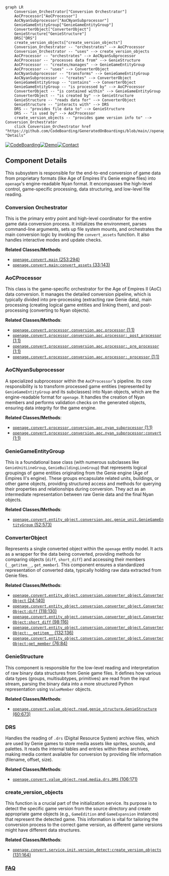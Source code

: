 ```mermaid
graph LR
    Conversion_Orchestrator["Conversion Orchestrator"]
    AoCProcessor["AoCProcessor"]
    AoCNyanSubprocessor["AoCNyanSubprocessor"]
    GenieGameEntityGroup["GenieGameEntityGroup"]
    ConverterObject["ConverterObject"]
    GenieStructure["GenieStructure"]
    DRS["DRS"]
    create_version_objects["create_version_objects"]
    Conversion_Orchestrator -- "orchestrates" --> AoCProcessor
    Conversion_Orchestrator -- "uses" --> create_version_objects
    AoCProcessor -- "orchestrates" --> AoCNyanSubprocessor
    AoCProcessor -- "processes data from" --> GenieStructure
    AoCProcessor -- "creates/manages" --> GenieGameEntityGroup
    AoCProcessor -- "uses" --> ConverterObject
    AoCNyanSubprocessor -- "transforms" --> GenieGameEntityGroup
    AoCNyanSubprocessor -- "creates" --> ConverterObject
    GenieGameEntityGroup -- "contains" --> ConverterObject
    GenieGameEntityGroup -- "is processed by" --> AoCProcessor
    ConverterObject -- "is contained within" --> GenieGameEntityGroup
    ConverterObject -- "is created by" --> GenieStructure
    GenieStructure -- "reads data for" --> ConverterObject
    GenieStructure -- "interacts with" --> DRS
    DRS -- "provides file data to" --> GenieStructure
    DRS -- "is used by" --> AoCProcessor
    create_version_objects -- "provides game version info to" --> Conversion_Orchestrator
    click Conversion_Orchestrator href "https://github.com/CodeBoarding/GeneratedOnBoardings/blob/main//openage/Conversion_Orchestrator.md" "Details"
```
[![CodeBoarding](https://img.shields.io/badge/Generated%20by-CodeBoarding-9cf?style=flat-square)](https://github.com/CodeBoarding/GeneratedOnBoardings)[![Demo](https://img.shields.io/badge/Try%20our-Demo-blue?style=flat-square)](https://www.codeboarding.org/demo)[![Contact](https://img.shields.io/badge/Contact%20us%20-%20contact@codeboarding.org-lightgrey?style=flat-square)](mailto:contact@codeboarding.org)

## Component Details

This subsystem is responsible for the end-to-end conversion of game data from proprietary formats (like Age of Empires II's Genie engine files) into `openage`'s engine-readable Nyan format. It encompasses the high-level control, game-specific processing, data structuring, and low-level file reading.

### Conversion Orchestrator
This is the primary entry point and high-level coordinator for the entire game data conversion process. It initializes the environment, parses command-line arguments, sets up file system mounts, and orchestrates the main conversion logic by invoking the `convert_assets` function. It also handles interactive modes and update checks.


**Related Classes/Methods**:

- <a href="https://github.com/SFTtech/openage/blob/master/openage/convert/main.py#L253-L294" target="_blank" rel="noopener noreferrer">`openage.convert.main` (253:294)</a>
- <a href="https://github.com/SFTtech/openage/blob/master/openage/convert/main.py#L33-L143" target="_blank" rel="noopener noreferrer">`openage.convert.main:convert_assets` (33:143)</a>


### AoCProcessor
This class is the game-specific orchestrator for the Age of Empires II (AoC) data conversion. It manages the detailed conversion pipeline, which is typically divided into pre-processing (extracting raw Genie data), main processing (creating logical game entities and linking them), and post-processing (converting to Nyan objects).


**Related Classes/Methods**:

- <a href="https://github.com/SFTtech/openage/blob/master/openage/convert/processor/conversion/aoc/processor.py#L1-L1" target="_blank" rel="noopener noreferrer">`openage.convert.processor.conversion.aoc.processor` (1:1)</a>
- <a href="https://github.com/SFTtech/openage/blob/master/openage/convert/processor/conversion/aoc/processor.py#L1-L1" target="_blank" rel="noopener noreferrer">`openage.convert.processor.conversion.aoc.processor:_post_processor` (1:1)</a>
- <a href="https://github.com/SFTtech/openage/blob/master/openage/convert/processor/conversion/aoc/processor.py#L1-L1" target="_blank" rel="noopener noreferrer">`openage.convert.processor.conversion.aoc.processor:_pre_processor` (1:1)</a>
- <a href="https://github.com/SFTtech/openage/blob/master/openage/convert/processor/conversion/aoc/processor.py#L1-L1" target="_blank" rel="noopener noreferrer">`openage.convert.processor.conversion.aoc.processor:_processor` (1:1)</a>


### AoCNyanSubprocessor
A specialized subprocessor within the `AoCProcessor`'s pipeline. Its core responsibility is to transform processed game entities (represented by `GenieGameEntityGroup` and its subclasses) into Nyan objects, which are the engine-readable format for `openage`. It handles the creation of Nyan members and performs validation checks on the generated objects, ensuring data integrity for the game engine.


**Related Classes/Methods**:

- <a href="https://github.com/SFTtech/openage/blob/master/openage/convert/processor/conversion/aoc/nyan_subprocessor.py#L1-L1" target="_blank" rel="noopener noreferrer">`openage.convert.processor.conversion.aoc.nyan_subprocessor` (1:1)</a>
- <a href="https://github.com/SFTtech/openage/blob/master/openage/convert/processor/conversion/aoc/nyan_subprocessor.py#L1-L1" target="_blank" rel="noopener noreferrer">`openage.convert.processor.conversion.aoc.nyan_subprocessor:convert` (1:1)</a>


### GenieGameEntityGroup
This is a foundational base class (with numerous subclasses like `GenieUnitLineGroup`, `GenieBuildingLineGroup`) that represents logical groupings of game entities originating from the Genie engine (Age of Empires II's engine). These groups encapsulate related units, buildings, or other game objects, providing structured access and methods for querying their properties and relationships during conversion. They act as an intermediate representation between raw Genie data and the final Nyan objects.


**Related Classes/Methods**:

- <a href="https://github.com/SFTtech/openage/blob/master/openage/convert/entity_object/conversion/aoc/genie_unit.py#L52-L573" target="_blank" rel="noopener noreferrer">`openage.convert.entity_object.conversion.aoc.genie_unit.GenieGameEntityGroup` (52:573)</a>


### ConverterObject
Represents a single converted object within the `openage` entity model. It acts as a wrapper for the data being converted, providing methods for comparing objects (`diff`, `short_diff`) and accessing their members (`__getitem__`, `get_member`). This component ensures a standardized representation of converted data, typically holding raw data extracted from Genie files.


**Related Classes/Methods**:

- <a href="https://github.com/SFTtech/openage/blob/master/openage/convert/entity_object/conversion/converter_object.py#L24-L140" target="_blank" rel="noopener noreferrer">`openage.convert.entity_object.conversion.converter_object.ConverterObject` (24:140)</a>
- <a href="https://github.com/SFTtech/openage/blob/master/openage/convert/entity_object/conversion/converter_object.py#L118-L130" target="_blank" rel="noopener noreferrer">`openage.convert.entity_object.conversion.converter_object.ConverterObject:diff` (118:130)</a>
- <a href="https://github.com/SFTtech/openage/blob/master/openage/convert/entity_object/conversion/converter_object.py#L98-L116" target="_blank" rel="noopener noreferrer">`openage.convert.entity_object.conversion.converter_object.ConverterObject:short_diff` (98:116)</a>
- <a href="https://github.com/SFTtech/openage/blob/master/openage/convert/entity_object/conversion/converter_object.py#L132-L136" target="_blank" rel="noopener noreferrer">`openage.convert.entity_object.conversion.converter_object.ConverterObject:__getitem__` (132:136)</a>
- <a href="https://github.com/SFTtech/openage/blob/master/openage/convert/entity_object/conversion/converter_object.py#L76-L84" target="_blank" rel="noopener noreferrer">`openage.convert.entity_object.conversion.converter_object.ConverterObject:get_member` (76:84)</a>


### GenieStructure
This component is responsible for the low-level reading and interpretation of raw binary data structures from Genie game files. It defines how various data types (groups, multisubtypes, primitives) are read from the input stream, parsing the binary data into a more structured Python representation using `ValueMember` objects.


**Related Classes/Methods**:

- <a href="https://github.com/SFTtech/openage/blob/master/openage/convert/value_object/read/genie_structure.py#L60-L673" target="_blank" rel="noopener noreferrer">`openage.convert.value_object.read.genie_structure.GenieStructure` (60:673)</a>


### DRS
Handles the reading of `.drs` (Digital Resource System) archive files, which are used by Genie games to store media assets like sprites, sounds, and palettes. It reads the internal tables and entries within these archives, making media content available for conversion by providing file information (filename, offset, size).


**Related Classes/Methods**:

- <a href="https://github.com/SFTtech/openage/blob/master/openage/convert/value_object/read/media/drs.py#L106-L171" target="_blank" rel="noopener noreferrer">`openage.convert.value_object.read.media.drs.DRS` (106:171)</a>


### create_version_objects
This function is a crucial part of the initialization service. Its purpose is to detect the specific game version from the source directory and create appropriate game objects (e.g., `GameEdition` and `GameExpansion` instances) that represent the detected game. This information is vital for tailoring the conversion process to the correct game version, as different game versions might have different data structures.


**Related Classes/Methods**:

- <a href="https://github.com/SFTtech/openage/blob/master/openage/convert/service/init/version_detect.py#L131-L164" target="_blank" rel="noopener noreferrer">`openage.convert.service.init.version_detect:create_version_objects` (131:164)</a>




### [FAQ](https://github.com/CodeBoarding/GeneratedOnBoardings/tree/main?tab=readme-ov-file#faq)